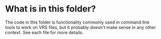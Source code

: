 # What is in this folder?

The code in this folder is functionality commonly used in command line tools to work on VRS files, but it probably doesn't make sense in any other context. See each file for more details.
